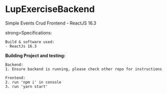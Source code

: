 # LupExerciseBackend
Simple Events Crud Frontend - ReactJS 16.3

strong>Specifications:</strong> 
    
    Build & software used:
    - ReactJs 16.3
    
<strong>Building Project and testing:</strong> 

    Backend:
    1. Ensure backend is running, please check other repo for instructions
    
    Frontend:
    2. run 'npm i' in console
    3. run 'yarn start'
